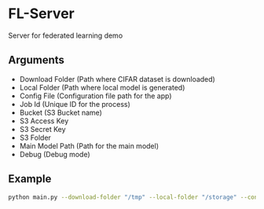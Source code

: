 # FL-Server

Server for federated learning demo

## Arguments
* Download Folder (Path where CIFAR dataset is downloaded)
* Local Folder (Path where local model is generated)
* Config File (Configuration file path for the app)
* Job Id (Unique ID for the process)
* Bucket (S3 Bucket name)
* S3 Access Key
* S3 Secret Key
* S3 Folder
* Main Model Path (Path for the main model)
* Debug (Debug mode)

## Example
```bash
python main.py --download-folder "/tmp" --local-folder "/storage" --config-file "/config/config.json" --job-id 13434 --bucket "911639421134-us-east-1-mybucket" --s3-access-key "1f421f144f14fgt3hth52" --s3-secret-key "4252452g253g532g3gg55g3g35vt4oim35" --main-model-path "/storage/main_model.pt" --debug
```
